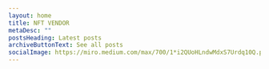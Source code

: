 ```yaml
---
layout: home
title: NFT VENDOR
metaDesc: ""
postsHeading: Latest posts
archiveButtonText: See all posts
socialImage: https://miro.medium.com/max/700/1*i2QUoHLndwMdxS7Urdq10Q.png
---
```

<!--StartFragment-->



<!--EndFragment-->